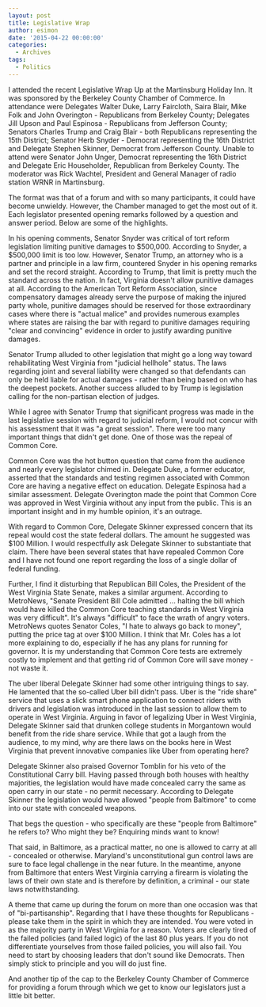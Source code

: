 ```yaml
---
layout: post
title: Legislative Wrap
author: esimon
date: '2015-04-22 00:00:00'
categories:
  - Archives
tags:
  - Politics
---
```

I attended the recent Legislative Wrap Up at the Martinsburg Holiday Inn. It was sponsored by the Berkeley County Chamber of Commerce. In attendance were Delegates Walter Duke, Larry Faircloth, Saira Blair, Mike Folk and John Overington - Republicans from Berkeley County; Delegates Jill Upson and Paul Espinosa - Republicans from Jefferson County; Senators Charles Trump and Craig Blair - both Republicans representing the 15th District; Senator Herb Snyder - Democrat representing the 16th District and Delegate Stephen Skinner, Democrat from Jefferson County. Unable to attend were Senator John Unger, Democrat representing the 16th District and Delegate Eric Householder, Republican from Berkeley County. The moderator was Rick Wachtel, President and General Manager of radio station WRNR in Martinsburg. 

The format was that of a forum and with so many participants, it could have become unwieldy. However, the Chamber managed to get the most out of it. Each legislator presented opening remarks followed by a question and answer period. Below are some of the highlights. 

In his opening comments, Senator Snyder was critical of tort reform legislation limiting punitive damages to $500,000. According to Snyder, a $500,000 limit is too low. However, Senator Trump, an attorney who is a partner and principle in a law firm, countered Snyder in his opening remarks and set the record straight. According to Trump, that limit is pretty much the standard across the nation. In fact, Virginia doesn't allow punitive damages at all. According to the American Tort Reform Association, since compensatory damages already serve the purpose of making the injured party whole, punitive damages should be reserved for those extraordinary cases where there is "actual malice" and provides numerous examples where states are raising the bar with regard to punitive damages requiring "clear and convincing" evidence in order to justify awarding punitive damages. 

Senator Trump alluded to other legislation that might go a long way toward rehabilitating West Virginia from "judicial hellhole" status. The laws regarding joint and several liability were changed so that defendants can only be held liable for actual damages - rather than being based on who has the deepest pockets. Another success alluded to by Trump is legislation calling for the non-partisan election of judges. 

While I agree with Senator Trump that significant progress was made in the last legislative session with regard to judicial reform, I would not concur with his assessment that it was "a great session". There were too many important things that didn't get done. One of those was the repeal of Common Core. 

Common Core was the hot button question that came from the audience and nearly every legislator chimed in. Delegate Duke, a former educator, asserted that the standards and testing regimen associated with Common Core are having a negative effect on education. Delegate Espinosa had a similar assessment. Delegate Overington made the point that Common Core was approved in West Virginia without any input from the public. This is an important insight and in my humble opinion, it's an outrage. 

With regard to Common Core, Delegate Skinner expressed concern that its repeal would cost the state federal dollars. The amount he suggested was $100 Million. I would respectfully ask Delegate Skinner to substantiate that claim. There have been several states that have repealed Common Core and I have not found one report regarding the loss of a single dollar of federal funding. 

Further, I find it disturbing that Republican Bill Coles, the President of the West Virginia State Senate, makes a similar argument. According to MetroNews, "Senate President Bill Cole admitted … halting the bill which would have killed the Common Core teaching standards in West Virginia was very difficult". It's always "difficult" to face the wrath of angry voters. MetroNews quotes Senator Coles, "I hate to always go back to money", putting the price tag at over $100 Million. I think that Mr. Coles has a lot more explaining to do, especially if he has any plans for running for governor. It is my understanding that Common Core tests are extremely costly to implement and that getting rid of Common Core will save money - not waste it. 

The uber liberal Delegate Skinner had some other intriguing things to say. He lamented that the so-called Uber bill didn't pass. Uber is the "ride share" service that uses a slick smart phone application to connect riders with drivers and legislation was introduced in the last session to allow them to operate in West Virginia. Arguing in favor of legalizing Uber in West Virginia, Delegate Skinner said that drunken college students in Morgantown would benefit from the ride share service. While that got a laugh from the audience, to my mind, why are there laws on the books here in West Virginia that prevent innovative companies like Uber from operating here? 

Delegate Skinner also praised Governor Tomblin for his veto of the Constitutional Carry bill. Having passed through both houses with healthy majorities, the legislation would have made concealed carry the same as open carry in our state - no permit necessary. According to Delegate Skinner the legislation would have allowed "people from Baltimore" to come into our state with concealed weapons. 

That begs the question - who specifically are these "people from Baltimore" he refers to? Who might they be? Enquiring minds want to know!

That said, in Baltimore, as a practical matter, no one is allowed to carry at all - concealed or otherwise. Maryland's unconstitutional gun control laws are sure to face legal challenge in the near future. In the meantime, anyone from Baltimore that enters West Virginia carrying a firearm is violating the laws of their own state and is therefore by definition, a criminal - our state laws notwithstanding. 

A theme that came up during the forum on more than one occasion was that of "bi-partisanship". Regarding that I have these thoughts for Republicans - please take them in the spirit in which they are intended. You were voted in as the majority party in West Virginia for a reason. Voters are clearly tired of the failed policies (and failed logic) of the last 80 plus years. If you do not differentiate yourselves from those failed policies, you will also fail. You need to start by choosing leaders that don't sound like Democrats. Then simply stick to principle and you will do just fine. 

And another tip of the cap to the Berkeley County Chamber of Commerce for providing a forum through which we get to know our legislators just a little bit better. 

